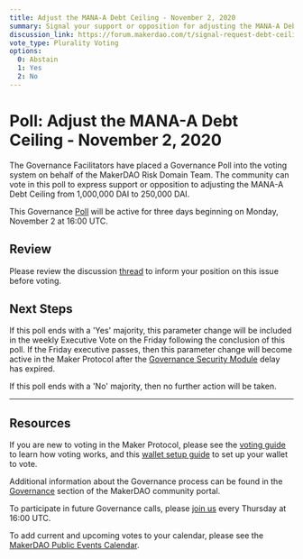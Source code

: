 ```yaml
---
title: Adjust the MANA-A Debt Ceiling - November 2, 2020
summary: Signal your support or opposition for adjusting the MANA-A Debt Ceiling from 1,000,000 DAI to 250,000 DAI.
discussion_link: https://forum.makerdao.com/t/signal-request-debt-ceiling-adjustments-29th-oct-2020/4931
vote_type: Plurality Voting
options:
  0: Abstain
  1: Yes
  2: No
---
```


# Poll: Adjust the MANA-A Debt Ceiling - November 2, 2020

The Governance Facilitators have placed a Governance Poll into the voting system on behalf of the MakerDAO Risk Domain Team. The community can vote in this poll to express support or opposition to adjusting the MANA-A Debt Ceiling from 1,000,000 DAI to 250,000 DAI.

This Governance [Poll](https://community-development.makerdao.com/en/learn/governance/on-chain-gov) will be active for three days beginning on Monday, November 2 at 16:00 UTC.

## Review

Please review the discussion [thread](https://forum.makerdao.com/t/signal-request-debt-ceiling-adjustments-29th-oct-2020/4931) to inform your position on this issue before voting.

## Next Steps

If this poll ends with a 'Yes' majority, this parameter change will be included in the weekly Executive Vote on the Friday following the conclusion of this poll. If the Friday executive passes, then this parameter change will become active in the Maker Protocol after the [Governance Security Module](https://forum.makerdao.com/tag/govsec-module) delay has expired.

If this poll ends with a 'No' majority, then no further action will be taken.

---

## Resources

If you are new to voting in the Maker Protocol, please see the [voting guide](https://community-development.makerdao.com/en/learn/governance/how-voting-works/) to learn how voting works, and this [wallet setup guide](https://community-development.makerdao.com/en/learn/governance/voting-setup/) to set up your wallet to vote.

Additional information about the Governance process can be found in the [Governance](https://community-development.makerdao.com/en/learn/governance) section of the MakerDAO community portal.

To participate in future Governance calls, please [join us](https://github.com/makerdao/community/tree/master/governance/governance-and-risk-meetings) every Thursday at 16:00 UTC.

To add current and upcoming votes to your calendar, please see the [MakerDAO Public Events Calendar](https://calendar.google.com/calendar/embed?src=makerdao.com_3efhm2ghipksegl009ktniomdk%40group.calendar.google.com&ctz=UTC&mode=week&showCalendars=0&showPrint=0).
